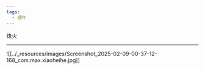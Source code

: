```yaml
---
tags:
  - 硬件
---
```


烽火

---

![[../_resources/images/Screenshot_2025-02-09-00-37-12-168_com.max.xiaoheihe.jpg]]